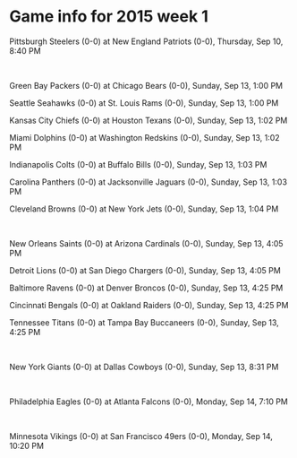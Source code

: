 # Game info for 2015 week 1

Pittsburgh Steelers (0-0) at New England Patriots (0-0), Thursday, Sep 10, 8:40 PM


<br/>

Green Bay Packers (0-0) at Chicago Bears (0-0), Sunday, Sep 13, 1:00 PM

Seattle Seahawks (0-0) at St. Louis Rams (0-0), Sunday, Sep 13, 1:00 PM

Kansas City Chiefs (0-0) at Houston Texans (0-0), Sunday, Sep 13, 1:02 PM

Miami Dolphins (0-0) at Washington Redskins (0-0), Sunday, Sep 13, 1:02 PM

Indianapolis Colts (0-0) at Buffalo Bills (0-0), Sunday, Sep 13, 1:03 PM

Carolina Panthers (0-0) at Jacksonville Jaguars (0-0), Sunday, Sep 13, 1:03 PM

Cleveland Browns (0-0) at New York Jets (0-0), Sunday, Sep 13, 1:04 PM


<br/>

New Orleans Saints (0-0) at Arizona Cardinals (0-0), Sunday, Sep 13, 4:05 PM

Detroit Lions (0-0) at San Diego Chargers (0-0), Sunday, Sep 13, 4:05 PM

Baltimore Ravens (0-0) at Denver Broncos (0-0), Sunday, Sep 13, 4:25 PM

Cincinnati Bengals (0-0) at Oakland Raiders (0-0), Sunday, Sep 13, 4:25 PM

Tennessee Titans (0-0) at Tampa Bay Buccaneers (0-0), Sunday, Sep 13, 4:25 PM


<br/>

New York Giants (0-0) at Dallas Cowboys (0-0), Sunday, Sep 13, 8:31 PM


<br/>

Philadelphia Eagles (0-0) at Atlanta Falcons (0-0), Monday, Sep 14, 7:10 PM


<br/>

Minnesota Vikings (0-0) at San Francisco 49ers (0-0), Monday, Sep 14, 10:20 PM

